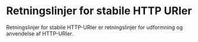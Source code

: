# Retningslinjer for stabile HTTP URIer
Retningslinjer for stabile HTTP-URIer er retningslinjer for udformning og anvendelse af HTTP-URIer.

